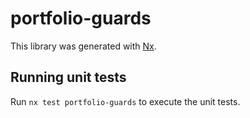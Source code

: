 # portfolio-guards

This library was generated with [Nx](https://nx.dev).

## Running unit tests

Run `nx test portfolio-guards` to execute the unit tests.
